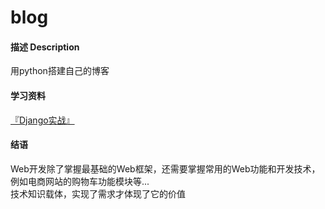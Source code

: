 # blog

#### 描述 Description
用python搭建自己的博客

#### 学习资料 
[『Django实战』](https://ke.qq.com/course/274447)

#### 结语
  Web开发除了掌握最基础的Web框架，还需要掌握常用的Web功能和开发技术，例如电商网站的购物车功能模块等...  
  技术知识载体，实现了需求才体现了它的价值  
